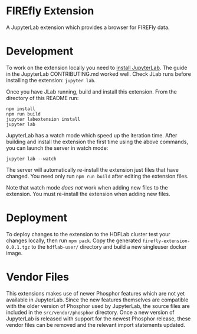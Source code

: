 # FIREfly Extension

A JupyterLab extension which provides a browser for FIREFly data.

# Development

To work on the extension locally you need to [install JupyterLab](https://github.com/jupyterlab/jupyterlab/blob/master/CONTRIBUTING.md#installing-jupyterlab). The guide in the JupyterLab CONTRIBUTING.md worked well. Check JLab runs
before installing the extension: `jupyter lab`.

Once you have JLab running, build and install this extension. From the directory
of this README run:
```
npm install
npm run build
jupyter labextension install
jupyter lab
```

JupyterLab has a watch mode which speed up the iteration time. After building
and install the extension the first time using the above commands, you can
launch the server in watch mode:

```
jupyter lab --watch
```

The server will automatically re-install the extension just files that have changed.
You need only run `npm run build` after editing the extension files.

Note that watch mode *does not* work when adding new files to the extension. You
must re-install the extension when adding new files.


# Deployment

To deploy changes to the extension to the HDFLab cluster test your changes locally,
then run `npm pack`. Copy the generated `firefly-extension-0.0.1.tgz` to the `hdflab-user/`
directory and build a new singleuser docker image.

# Vendor Files

This extensions makes use of newer Phosphor features which are not yet available
in JupyterLab. Since the new features themselves are compatible with the older
version of Phosphor used by JupyterLab, the source files are included in the
`src/vendor/phosphor` directory. Once a new version of JupyterLab is released
with support for the newest Phosphor release, these vendor files can be
removed and the relevant import statements updated.
